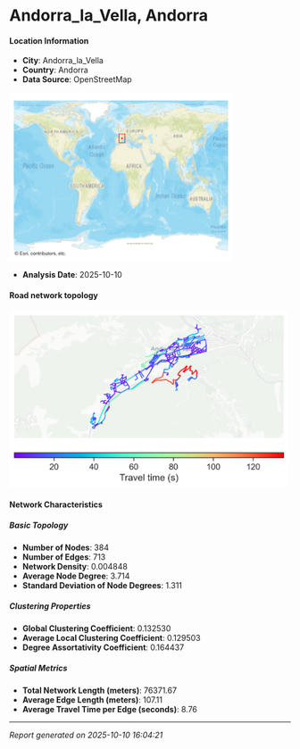 # Andorra_la_Vella, Andorra

#### Location Information

- **City**: Andorra_la_Vella
- **Country**: Andorra
- **Data Source**: OpenStreetMap
<img src="Andorra_la_Vella_location.png" alt="Andorra_la_Vella Location Map" width="400" />

- **Analysis Date**: 2025-10-10

#### Road network topology

<img src="Andorra_la_Vella_network_map.png" alt="Andorra_la_Vella Road Network Map" width="500"/>

#### Network Characteristics

##### Basic Topology

- **Number of Nodes**: 384
- **Number of Edges**: 713
- **Network Density**: 0.004848
- **Average Node Degree**: 3.714
- **Standard Deviation of Node Degrees**: 1.311

##### Clustering Properties

- **Global Clustering Coefficient**: 0.132530
- **Average Local Clustering Coefficient**: 0.129503
- **Degree Assortativity Coefficient**: 0.164437

##### Spatial Metrics

- **Total Network Length (meters)**: 76371.67
- **Average Edge Length (meters)**: 107.11
- **Average Travel Time per Edge (seconds)**: 8.76

---
*Report generated on 2025-10-10 16:04:21*
